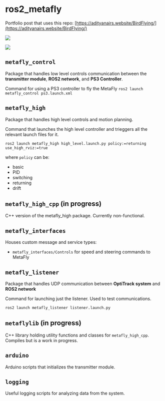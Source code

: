 # ros2_metafly

Portfolio post that uses this repo: [https://adityanairs.website/BirdFlying/](https://adityanairs.website/BirdFlying/)

![](https://adityanairs.website/assets/images/birdsideview.gif)

![](https://github.com/GogiPuttar/adityanairswebsite.github.io/blob/main/assets/images/birdsideview.gif?raw=true)


## `metafly_control`

Package that handles low level controls communication between the **transmitter module**, **ROS2 network**, and **PS3 Controller**. 

Command for using a PS3 controller to fly the MetaFly
`ros2 launch metafly_control ps3.launch.xml`

## `metafly_high`

Package that handles high level controls and motion planning.

Command that launches the high level controller and trieggers all the relevant launch files for it.

`ros2 launch metafly_high high_level.launch.py policy:=returning use_high_rviz:=true`

where `policy` can be:
- basic
- PID
- switching
- returning
- drift

## `metafly_high_cpp` (in progress)
C++ version of the metafly_high package. Currently non-functional.

## `metafly_interfaces`
Houses custom message and service types:
- `metafly_interfaces/Controls` for speed and steering commands to MetaFly

## `metafly_listener`
Package that handles UDP communication between **OptiTrack system** and **ROS2 network**

Command for launching just the listener. Used to test communications.

`ros2 launch metafly_listener listener.launch.py`

## `metaflylib` (in progress)
C++ library holding utility functions and classes for `metafly_high_cpp`. Compiles but is a work in progress.

## `arduino`
Arduino scripts that initializes the transmitter module.

## `logging`
Useful logging scripts for analyzing data from the system.

